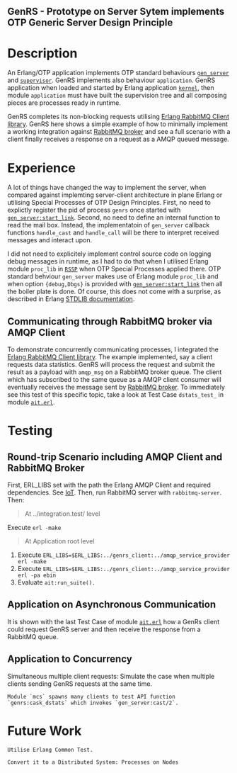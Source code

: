 ## GenRS - Prototype on Server Sytem implements OTP Generic Server Design Principle

# Description

An Erlang/OTP application implements OTP standard behaviours [`gen_server`](http://erlang.org/doc/man/gen_server.html) and [`supervisor`](http://erlang.org/doc/man/supervisor.html). GenRS implements also behaviour `application`. GenRS application when loaded and started by Erlang application [`kernel`](http://erlang.org/doc/apps/kernel/index.html), then module `application` must have built the supervision tree and all composing pieces are processes ready in runtime.

GenRS completes its non-blocking requests utilising [Erlang RabbitMQ Client library](http://www.rabbitmq.com/erlang-client-user-guide.html). GenRS here shows  a simple example of how to minimally implement a working integration against [RabbitMQ broker](http://www.rabbitmq.com/admin-guide.html) and see a full scenario with a client finally receives a response on a request as a AMQP queued message.

# Experience

A lot of things have changed the way to implement the server, when compared against implemting server-client architecture in plane Erlang or utilising Special Processes of OTP Design Principles. First, no need to explictly register the pid of process `genrs` once started with [`gen_server:start_link`](http://erlang.org/doc/man/gen_server.html#start_link-3). Second, no need to define an internal function to read the mail box. Instead, the implementatoin of `gen_server` callback functions `handle_cast` and `handle_call` will be there to interpret received messages and interact upon.

I did not need to explicitely implement control source code on logging debug messages in runtime, as I had to do that when I utilised Erlang module `proc_lib` in [`RSSP`]( ../special.processes/ebin/rssp.app) when OTP Special Processes applied there. OTP standard behviour `gen_server` makes use of Erlang module `proc_lib` and when option `{debug,Dbgs}` is provided with [`gen_server:start_link`](http://erlang.org/doc/man/gen_server.html#start_link-3) then all the boiler plate is done. Of course, this does not come with a surprise, as described in Erlang [STDLIB documentation](http://erlang.org/doc/apps/stdlib/index.html).

## Communicating through RabbitMQ broker via AMQP Client

To demonstrate concurrently communicating processes, I integrated the [Erlang RabbitMQ Client library](http://www.rabbitmq.com/erlang-client-user-guide.html). The example implemented, say a client requests data statistics. GenRS will process the request and submit the result as a payload with `amqp_msg` on a RabbitMQ broker queue. The client which has subscribed to the same queue as a AMQP client consumer will eventually receives the message sent by [RabbitMQ broker](http://www.rabbitmq.com/admin-guide.html). To immediately see this test of this specific topic, take a look at Test Case `dstats_test_` in module [`ait.erl`](./integration.test/ait.erl).

# Testing

## Round-trip Scenario including AMQP Client and RabbitMQ Broker

First, ERL_LIBS set with the path the Erlang AMQP Client and required dependencies. See [IoT](../../iot/readme.md). Then, run RabbitMQ server with `rabbitmq-server`. Then: 

> At ../integration.test/ level

Execute `erl -make`

> At Application root level

1. Execute `ERL_LIBS=$ERL_LIBS:../genrs_client:../amqp_service_provider erl -make`
2. Execute `ERL_LIBS=$ERL_LIBS:../genrs_client:../amqp_service_provider erl -pa ebin`
3. Evaluate `ait:run_suite().`

## Application on Asynchronous Communication

It is shown with the last Test Case of module [`ait.erl`](./integration.test/ait.erl) how a GenRs client could request GenRS server and then receive the response from a RabbitMQ queue.

## Application to Concurrency

Simultaneous multiple client requests: Simulate the case when multiple clients sending GenRS requests at the same time.

```
Module `mcs` spawns many clients to test API function `genrs:cask_dstats` which invokes `gen_server:cast/2`.
```

# Future Work

```
Utilise Erlang Common Test.
```

```
Convert it to a Distributed System: Processes on Nodes
```
